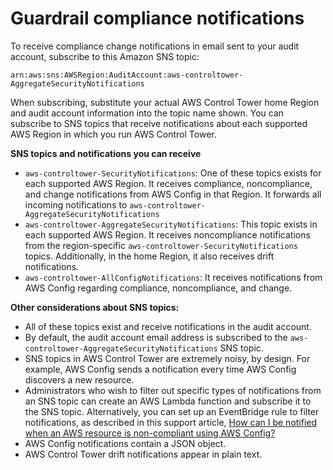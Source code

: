 # Guardrail compliance notifications<a name="receive-notifications"></a>

To receive compliance change notifications in email sent to your audit account, subscribe to this Amazon SNS topic:

`arn:aws:sns:AWSRegion:AuditAccount:aws-controltower-AggregateSecurityNotifications` 

When subscribing, substitute your actual AWS Control Tower home Region and audit account information into the topic name shown\. You can subscribe to SNS topics that receive notifications about each supported AWS Region in which you run AWS Control Tower\.

**SNS topics and notifications you can receive**
+ `aws-controltower-SecurityNotifications`: One of these topics exists for each supported AWS Region\. It receives compliance, noncompliance, and change notifications from AWS Config in that Region\. It forwards all incoming notifications to `aws-controltower-AggregateSecurityNotifications`
+ `aws-controltower-AggregateSecurityNotifications`: This topic exists in each supported AWS Region\. It receives noncompliance notifications from the region\-specific `aws-controltower-SecurityNotifications` topics\. Additionally, in the home Region, it also receives drift notifications\.
+ `aws-controltower-AllConfigNotifications`: It receives notifications from AWS Config regarding compliance, noncompliance, and change\.

**Other considerations about SNS topics:**
+ All of these topics exist and receive notifications in the audit account\.
+  By default, the audit account email address is subscribed to the `aws-controltower-AggregateSecurityNotifications` SNS topic\.
+ SNS topics in AWS Control Tower are extremely noisy, by design\. For example, AWS Config sends a notification every time AWS Config discovers a new resource\.
+ Administrators who wish to filter out specific types of notifications from an SNS topic can create an AWS Lambda function and subscribe it to the SNS topic\. Alternatively, you can set up an EventBridge rule to filter notifications, as described in this support article, [How can I be notified when an AWS resource is non\-compliant using AWS Config?](http://aws.amazon.com/premiumsupport/knowledge-center/config-resource-non-compliant/)
+ AWS Config notifications contain a JSON object\.
+ AWS Control Tower drift notifications appear in plain text\.